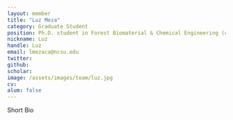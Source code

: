 ```yaml
---
layout: member
title: "Luz Meza"
category: Graduate Student
position: Ph.D. student in Forest Biomaterial & Chemical Engineering (co-advised with Rich Venditti)
nickname: Luz
handle: Luz
email: lmezaca@ncsu.edu
twitter: 
github: 
scholar: 
image: /assets/images/team/luz.jpg
cv: 
alum: false
---
```


Short Bio